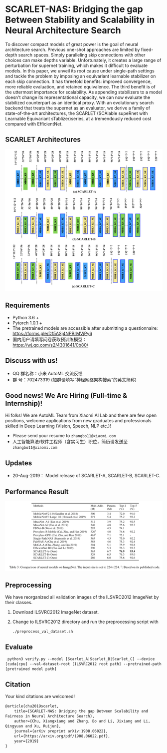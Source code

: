 # SCARLET-NAS: Bridging the gap Between Stability and Scalability in Neural Architecture Search

To discover compact models of great power is the goal of neural architecture search. Previous one-shot approaches are limited by fixed-depth search spaces. Simply paralleling skip connections with other choices can make depths variable. Unfortunately, it creates a large range of perturbation for supernet training, which makes it difficult to evaluate models. In this paper, we unveil its root cause under single-path settings and tackle the problem by imposing an equivariant learnable stabilizer on each skip connection. It has threefold benefits: improved convergence, more reliable evaluation, and retained equivalence. The third benefit is of the uttermost importance for scalability. As appending stabilizers to a model doesn't change its representational capacity, we can now evaluate the stabilized counterpart as an identical proxy. With an evolutionary search backend that treats the supernet as an evaluator, we derive a family of state-of-the-art architectures, the SCARLET (SCAlable supeRnet with Learnable Equivariant sTablizer)series, at a tremendously reduced cost compared with EfficientNet.

## SCARLET Architectures
![](images/scarlet-architectures.png)

## Requirements
* Python 3.6 +
* Pytorch 1.0.1 +
* The pretrained models are accessible after submitting a questionnaire: https://forms.gle/Df5ASj4NPBrMVjPy6
* 国内用户请填写问卷获取预训练模型： https://wj.qq.com/s2/4301641/0b80/

## Discuss with us!

* QQ 群名称：小米 AutoML 交流反馈
* 群   号：702473319 (加群请填写“神经网络架构搜索”的英文简称)

## Good news! We Are Hiring (Full-time & Internship)!

 Hi folks! We are AutoML Team from Xiaomi AI Lab and there are few open positions, welcome applications from new graduates and professionals skilled in Deep Learning (Vision, Speech, NLP etc.)!

* Please send your resume to `zhangbo11@xiaomi.com`
* 人工智能算法/软件工程师（含实习生）职位，简历请发送至 `zhangbo11@xiaomi.com`

## Updates

* 20-Aug-2019： Model release of SCARLET-A, SCARLET-B, SCARLET-C.

## Performance Result
![](images/benchmark.png)

## Preprocessing
We have reorganized all validation images of the ILSVRC2012 ImageNet by their classes.

1. Download ILSVRC2012 ImageNet dataset.

2. Change to ILSVRC2012 directory and run the preprocessing script with
    ```
    ./preprocess_val_dataset.sh
    ```

## Evaluate

     python3 verify.py --model [Scarlet_A|Scarlet_B|Scarlet_C] --device [cuda|cpu] --val-dataset-root [ILSVRC2012 root path] --pretrained-path [pretrained model path]

## Citation

Your kind citations are welcomed!


    @article{chu2019scarlet,
        title={SCARLET-NAS: Bridging the gap Between Scalability and Fairness in Neural Architecture Search},
        author={Chu, Xiangxiang and Zhang, Bo and Li, Jixiang and Li, Qingyuan and Xu, Ruijun},
        journal={arXiv preprint arXiv:1908.06022},
        url={https://arxiv.org/pdf/1908.06022.pdf},
        year={2019}
    }

